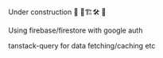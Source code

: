 Under construction
🚧 🔧🏗️🛠️ 🚧

Using firebase/firestore with google auth

tanstack-query for data fetching/caching etc
